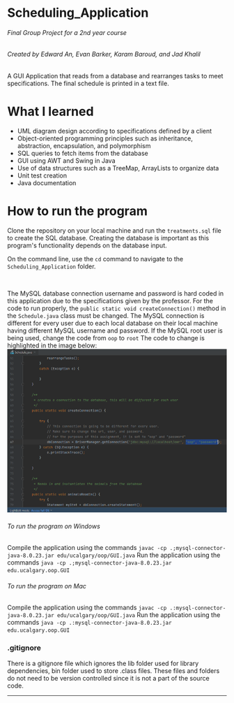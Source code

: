 # Scheduling_Application
###### Final Group Project for a 2nd year course
###### Created by Edward An, Evan Barker, Karam Baroud, and Jad Khalil
A GUI Application that reads from a database and rearranges tasks to meet specifications. The final schedule is printed in a text file.

# What I learned

- UML diagram design according to specifications defined by a client
- Object-oriented programming principles such as inheritance, abstraction, encapsulation, and polymorphism
- SQL queries to fetch items from the database
- GUI using AWT and Swing in Java
- Use of data structures such as a TreeMap, ArrayLists to organize data
- Unit test creation
- Java documentation

# How to run the program

Clone the repository on your local machine and run the `treatments.sql` file to create the SQL database.
Creating the database is important as this program's functionality depends on the database input.

On the command line, use the `cd` command to navigate to the `Scheduling_Application` folder.

<br>

The MySQL database connection username and password is hard coded in this application due to the specifications given by the professor.
For the code to run properly, the `public static void createConnection()` method in the `Schedule.java` class must be changed.
The MySQL connection is different for every user due to each local database on their local machine having different MySQL username and password.
If the MySQL root user is being used, change the code from `oop` to `root`
The code to change is highlighted in the image below:
![Code to change](/resources/Code_to_change.png)

###### To run the program on Windows

Compile the application using the commands `javac -cp .;mysql-connector-java-8.0.23.jar edu/ucalgary/oop/GUI.java`
Run the application using the commands `java -cp .;mysql-connector-java-8.0.23.jar edu.ucalgary.oop.GUI`

###### To run the program on Mac

Compile the application using the commands `javac -cp .:mysql-connector-java-8.0.23.jar edu/ucalgary/oop/GUI.java`
Run the application using the commands `java -cp .:mysql-connector-java-8.0.23.jar edu.ucalgary.oop.GUI`

### .gitignore

There is a gitignore file which ignores the lib folder used for library dependencies, bin folder used to store .class files. These files and folders do not need to be version controlled since it is not a part of the source code.

---
